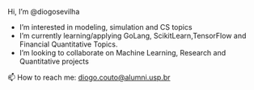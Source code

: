 Hi, I’m @diogosevilha
- I’m interested in modeling, simulation and CS topics
- I’m currently learning/applying GoLang, ScikitLearn,TensorFlow and Financial Quantitative Topics.
- I’m looking to collaborate on Machine Learning, Research and Quantitative projects

📫 How to reach me: diogo.couto@alumni.usp.br

